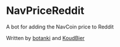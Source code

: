 # NavPriceReddit
A bot for adding the NavCoin price to Reddit

Written by [botanki](https://github.com/botanki) and [KoudBier](https://github.com/KoudBier)
